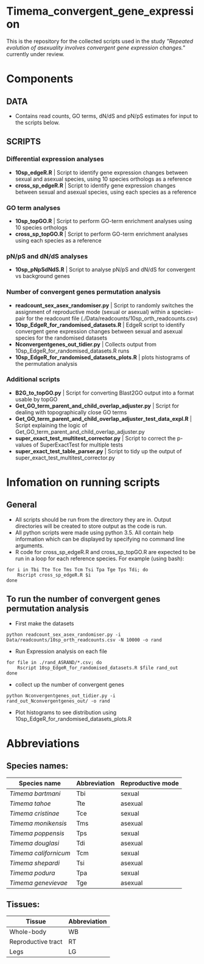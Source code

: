 # Timema_convergent_gene_expression

This is the repository for the collected scripts used in the study *"Repeated evolution of asexuality involves convergent gene expression changes."* currently under review.

# Components

## DATA

* Contains read counts, GO terms, dN/dS and pN/pS estimates for input to the scripts below. 

## SCRIPTS

### Differential expression analyses

* **10sp_edgeR.R** | Script to identify gene expression changes between sexual and asexual species, using 10 species orthologs as a reference
* **cross_sp_edgeR.R** | Script to identify gene expression changes between sexual and asexual species, using each species as a reference

### GO term analyses

* **10sp_topGO.R** | Script to perform GO-term enrichment analyses using 10 species orthologs
* **cross_sp_topGO.R** | Script to perform GO-term enrichment analyses using each species as a reference

### pN/pS and dN/dS analyses

* **10sp_pNpSdNdS.R** | Script to analyse pN/pS and dN/dS for convergent vs background genes

### Number of convergent genes permutation analysis

* **readcount_sex_asex_randomiser.py** | Script to randomly switches the assignment of reproductive mode (sexual or asexual) within a species-pair for the readcount file (./Data/readcounts/10sp_orth_readcounts.csv)
* **10sp_EdgeR_for_randomised_datasets.R** | EdgeR script to identify convergent gene expression changes between sexual and asexual species for the randomised datasets
* **Nconvergentgenes_out_tidier.py** | Collects output from 10sp_EdgeR_for_randomised_datasets.R runs
* **10sp_EdgeR_for_randomised_datasets_plots.R** | plots histograms of the permutation analysis

### Additional scripts

* **B2G_to_topGO.py** | Script for converting Blast2GO output into a format usable by topGO
* **Get_GO_term_parent_and_child_overlap_adjuster.py** | Script for dealing with topographically close GO terms 
* **Get_GO_term_parent_and_child_overlap_adjuster_test_data_expl.R** | Script explaining the logic of Get_GO_term_parent_and_child_overlap_adjuster.py
* **super_exact_test_multitest_corrector.py** | Script to correct the p-values of SuperExactTest for multiple tests
* **super_exact_test_table_parser.py** | Script to tidy up the output of super_exact_test_multitest_corrector.py


# Infomation on running scripts

## General 

* All scripts should be run from the directory they are in. Output directories will be created to store output as the code is run. 
* All python scripts were made using python 3.5. All contain help information which can be displayed by specifying no command line arguments.
* R code for cross_sp_edgeR.R and cross_sp_topGO.R are expected to be run in a loop for each reference species. For example (using bash):

```
for i in Tbi Tte Tce Tms Tcm Tsi Tpa Tge Tps Tdi; do
    Rscript cross_sp_edgeR.R $i
done
```

## To run the number of convergent genes permutation analysis

* First make the datasets

```
python readcount_sex_asex_randomiser.py -i Data/readcounts/10sp_orth_readcounts.csv -N 10000 -o rand
```

* Run Expression analysis on each file 

```
for file in ./rand_ASRAND/*.csv; do
    Rscript 10sp_EdgeR_for_randomised_datasets.R $file rand_out
done
```

* collect up the number of convergent genes

```
python Nconvergentgenes_out_tidier.py -i rand_out_Nconvergentgenes_out/ -o rand
```


* Plot histograms to see distribution using 10sp_EdgeR_for_randomised_datasets_plots.R





# Abbreviations

## Species names:

Species name | Abbreviation | Reproductive mode 
--- | --- | --- 
*Timema bartmani* | Tbi | sexual 
*Timema tahoe* | Tte | asexual
*Timema cristinae* | Tce | sexual 
*Timema monikensis* | Tms | asexual
*Timema poppensis* | Tps | sexual 
*Timema douglasi* | Tdi | asexual
*Timema californicum* | Tcm | sexual 
*Timema shepardi* | Tsi | asexual
*Timema podura* | Tpa | sexual 
*Timema genevievae* | Tge | asexual

## Tissues:

Tissue | Abbreviation 
--- | --- 
Whole-body| WB
Reproductive tract | RT
Legs | LG





